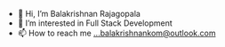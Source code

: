 - 👋 Hi, I’m Balakrishnan Rajagopala
- 👀 I’m interested in Full Stack Development
- 📫 How to reach me ...balakrishnankom@outlook.com

<!---
balakrishnankom/balakrishnankom is a ✨ special ✨ repository because its `README.md` (this file) appears on your GitHub profile.
You can click the Preview link to take a look at your changes.
--->
